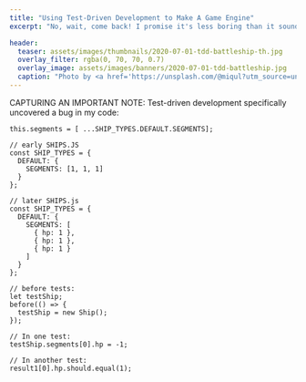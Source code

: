 ```yaml
---
title: "Using Test-Driven Development to Make A Game Engine"
excerpt: "No, wait, come back! I promise it's less boring than it sounds!"

header:
  teaser: assets/images/thumbnails/2020-07-01-tdd-battleship-th.jpg
  overlay_filter: rgba(0, 70, 70, 0.7)
  overlay_image: assets/images/banners/2020-07-01-tdd-battleship.jpg
  caption: "Photo by <a href='https://unsplash.com/@miqul?utm_source=unsplash&utm_medium=referral&utm_content=creditCopyText'>Michal Mrozek</a> on <a href='https://unsplash.com/s/photos/ship-engine?utm_source=unsplash&utm_medium=referral&utm_content=creditCopyText'>Unsplash</a>"
---
```




CAPTURING AN IMPORTANT NOTE: Test-driven development specifically uncovered a bug in my code:

```JS
this.segments = [ ...SHIP_TYPES.DEFAULT.SEGMENTS];

// early SHIPS.JS
const SHIP_TYPES = {
  DEFAULT: {
    SEGMENTS: [1, 1, 1]
  }
};

// later SHIPS.js
const SHIP_TYPES = {
  DEFAULT: {
    SEGMENTS: [
      { hp: 1 },
      { hp: 1 },
      { hp: 1 }
    ]
  }
};

// before tests:
let testShip;
before(() => {
  testShip = new Ship();
});

// In one test:
testShip.segments[0].hp = -1;

// In another test:
result1[0].hp.should.equal(1);
```